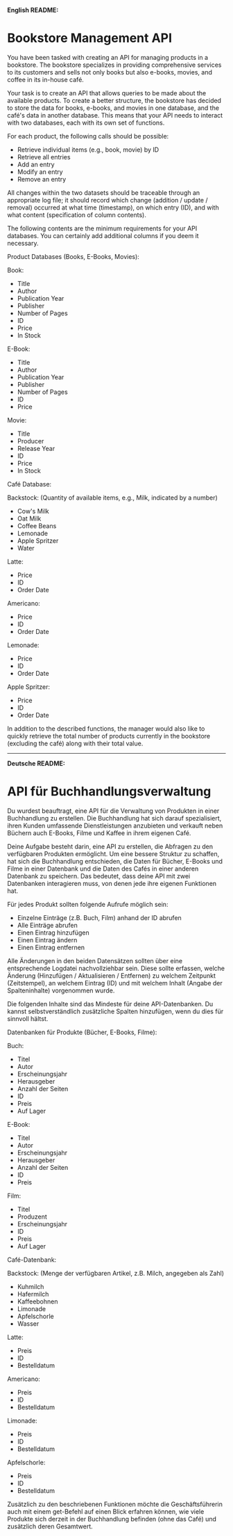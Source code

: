 **English README:**

# Bookstore Management API

You have been tasked with creating an API for managing products in a bookstore. The bookstore specializes in providing comprehensive services to its customers and sells not only books but also e-books, movies, and coffee in its in-house café.

Your task is to create an API that allows queries to be made about the available products. To create a better structure, the bookstore has decided to store the data for books, e-books, and movies in one database, and the café's data in another database. This means that your API needs to interact with two databases, each with its own set of functions.

For each product, the following calls should be possible:
- Retrieve individual items (e.g., book, movie) by ID
- Retrieve all entries
- Add an entry
- Modify an entry
- Remove an entry

All changes within the two datasets should be traceable through an appropriate log file; it should record which change (addition / update / removal) occurred at what time (timestamp), on which entry (ID), and with what content (specification of column contents).

The following contents are the minimum requirements for your API databases. You can certainly add additional columns if you deem it necessary.

Product Databases (Books, E-Books, Movies):

Book:
- Title
- Author
- Publication Year
- Publisher
- Number of Pages
- ID
- Price
- In Stock

E-Book:
- Title
- Author
- Publication Year
- Publisher
- Number of Pages
- ID
- Price

Movie:
- Title
- Producer
- Release Year
- ID
- Price
- In Stock

Café Database:

Backstock: (Quantity of available items, e.g., Milk, indicated by a number)
- Cow's Milk
- Oat Milk
- Coffee Beans
- Lemonade
- Apple Spritzer
- Water

Latte:
- Price
- ID
- Order Date

Americano:
- Price
- ID
- Order Date

Lemonade:
- Price
- ID
- Order Date

Apple Spritzer:
- Price
- ID
- Order Date

In addition to the described functions, the manager would also like to quickly retrieve the total number of products currently in the bookstore (excluding the café) along with their total value.

----------------

**Deutsche README:**

# API für Buchhandlungsverwaltung

Du wurdest beauftragt, eine API für die Verwaltung von Produkten in einer Buchhandlung zu erstellen. Die Buchhandlung hat sich darauf spezialisiert, ihren Kunden umfassende Dienstleistungen anzubieten und verkauft neben Büchern auch E-Books, Filme und Kaffee in ihrem eigenen Café.

Deine Aufgabe besteht darin, eine API zu erstellen, die Abfragen zu den verfügbaren Produkten ermöglicht. Um eine bessere Struktur zu schaffen, hat sich die Buchhandlung entschieden, die Daten für Bücher, E-Books und Filme in einer Datenbank und die Daten des Cafés in einer anderen Datenbank zu speichern. Das bedeutet, dass deine API mit zwei Datenbanken interagieren muss, von denen jede ihre eigenen Funktionen hat.

Für jedes Produkt sollten folgende Aufrufe möglich sein:
- Einzelne Einträge (z.B. Buch, Film) anhand der ID abrufen
- Alle Einträge abrufen
- Einen Eintrag hinzufügen
- Einen Eintrag ändern
- Einen Eintrag entfernen

Alle Änderungen in den beiden Datensätzen sollten über eine entsprechende Logdatei nachvollziehbar sein. Diese sollte erfassen, welche Änderung (Hinzufügen / Aktualisieren / Entfernen) zu welchem Zeitpunkt (Zeitstempel), an welchem Eintrag (ID) und mit welchem Inhalt (Angabe der Spalteninhalte) vorgenommen wurde.

Die folgenden Inhalte sind das Mindeste für deine API-Datenbanken. Du kannst selbstverständlich zusätzliche Spalten hinzufügen, wenn du dies für sinnvoll hältst.

Datenbanken für Produkte (Bücher, E-Books, Filme):

Buch:
- Titel
- Autor
- Erscheinungsjahr
- Herausgeber
- Anzahl der Seiten
- ID
- Preis
- Auf Lager

E-Book:
- Titel
- Autor
- Erscheinungsjahr
- Herausgeber
- Anzahl der Seiten
- ID
- Preis

Film:
- Titel
- Produzent
- Erscheinungsjahr
- ID
- Preis
- Auf Lager

Café-Datenbank:

Backstock: (Menge der verfügbaren Artikel, z.B. Milch, angegeben als Zahl)
- Kuhmilch
- Hafermilch
- Kaffeebohnen
- Limonade
- Apfelschorle
- Wasser

Latte:
- Preis
- ID
- Bestelldatum

Americano:
- Preis
- ID
- Bestelldatum

Limonade:
- Preis
- ID
- Bestelldatum

Apfelschorle:
- Preis
- ID
- Bestelldatum

Zusätzlich zu den beschriebenen Funktionen möchte die Geschäftsführerin auch mit einem get-Befehl auf einen Blick erfahren können, wie viele Produkte sich derzeit in der Buchhandlung befinden (ohne das Café) und zusätzlich deren Gesamtwert.
